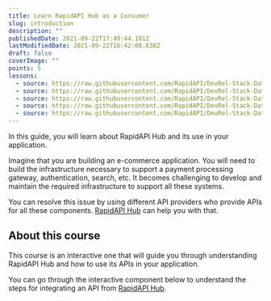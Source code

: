 ```yaml
---
title: Learn RapidAPI Hub as a Consumer
slug: introduction
description: ""
publishedDate: 2021-09-22T17:49:44.101Z
lastModifiedDate: 2021-09-22T16:42:00.638Z
draft: false
coverImage: ""
points: 5
lessons:
  - source: https://raw.githubusercontent.com/RapidAPI/DevRel-Stack-Data/improve/lms-yt-data/learn/courses/rapidapi-hub-consumer/modules/introduction/lessons/01-rapidapi-hub.md
  - source: https://raw.githubusercontent.com/RapidAPI/DevRel-Stack-Data/improve/lms-yt-data/learn/courses/rapidapi-hub-consumer/modules/introduction/lessons/02-how-can-you-use-rapidapi-hub.md
  - source: https://raw.githubusercontent.com/RapidAPI/DevRel-Stack-Data/improve/lms-yt-data/learn/courses/rapidapi-hub-consumer/modules/introduction/lessons/03-subscribing-api.md
  - source: https://raw.githubusercontent.com/RapidAPI/DevRel-Stack-Data/improve/lms-yt-data/learn/courses/rapidapi-hub-consumer/modules/introduction/lessons/04-developer-dashboard.md
  - source: https://raw.githubusercontent.com/RapidAPI/DevRel-Stack-Data/improve/lms-yt-data/learn/courses/rapidapi-hub-consumer/modules/introduction/lessons/05-integrate-rapidapi-hubs-api-application.md
---
```


<Lead>In this guide, you will learn about RapidAPI Hub and its use in your application.</Lead>

Imagine that you are building an e-commerce application. You will need to build the infrastructure necessary to support a payment processing gateway, authentication, search, etc. It becomes challenging to develop and maintain the required infrastructure to support all these systems.

You can resolve this issue by using different API providers who provide APIs for all these components. [RapidAPI Hub](https://RapidAPI.com/hub?utm_source=learn.RapidAPI.com&utm_medium=DevRel&utm_campaign=DevRel) can help you with that.

## About this course

This course is an interactive one that will guide you through understanding RapidAPI Hub and how to use its APIs in your application.

You can go through the interactive component below to understand the steps for integrating an API from [RapidAPI Hub](https://RapidAPI.com/hub?utm_source=learn.RapidAPI.com&utm_medium=DevRel&utm_campaign=DevRel).

<RapidAPIConsumer />
